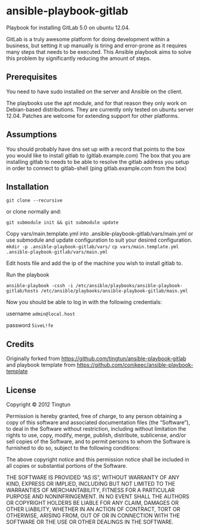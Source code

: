 # ansible-playbook-gitlab

Playbook for installing GitLab 5.0 on ubuntu 12.04.

GitLab is a truly awesome platform for doing development within a business, but setting it up manually is tiring and error-prone as it requires many steps that needs to be executed. This Ansible playbook aims to solve this problem by significantly reducing the amount of steps.

## Prerequisites
You need to have sudo installed on the server and Ansible on the client. 

The playbooks use the apt module, and for that reason they only work on Debian-based distributions. They are currently only tested on ubuntu server 12.04. Patches are welcome for extending support for other platforms. 

## Assumptions
You should probably have dns set up with a record that points to the box you would like to install gitlab to (gitlab.example.com) 
The box that you are installing gitlab to needs to be able to resolve the gitlab address you setup in order to connect to gitlab-shell (ping gitlab.example.com from the box)

## Installation

`git clone --recursive` 

or clone normally and:

`git submodule init && git submodule update`

Copy vars/main.template.yml into .ansible-playbook-gitlab/vars/main.yml or use submodule and update configuration to suit your desired configuration.
`mkdir -p .ansible-playbook-gitlab/vars/`
`cp vars/main.template.yml .ansible-playbook-gitlab/vars/main.yml`

Edit hosts file and add the ip of the machine you wish to install gitlab to.

Run the playbook 

`ansible-playbook -cssh -i /etc/ansible/playbooks/ansible-playbook-gitlab/hosts /etc/ansible/playbooks/ansible-playbook-gitlab/main.yml`

Now you should be able to log in with the following credentials:

username `admin@local.host`

password `5iveL!fe` 

## Credits
Originally forked from https://github.com/tingtun/ansible-playbook-gitlab and playbook template from https://github.com/conikeec/ansible-playbook-template

## License
Copyright © 2012 Tingtun

Permission is hereby granted, free of charge, to any person obtaining a copy of this software and associated documentation files (the “Software”), to deal in the Software without restriction, including without limitation the rights to use, copy, modify, merge, publish, distribute, sublicense, and/or sell copies of the Software, and to permit persons to whom the Software is furnished to do so, subject to the following conditions:

The above copyright notice and this permission notice shall be included in all copies or substantial portions of the Software.

THE SOFTWARE IS PROVIDED “AS IS”, WITHOUT WARRANTY OF ANY KIND, EXPRESS OR IMPLIED, INCLUDING BUT NOT LIMITED TO THE WARRANTIES OF MERCHANTABILITY, FITNESS FOR A PARTICULAR PURPOSE AND NONINFRINGEMENT. IN NO EVENT SHALL THE AUTHORS OR COPYRIGHT HOLDERS BE LIABLE FOR ANY CLAIM, DAMAGES OR OTHER LIABILITY, WHETHER IN AN ACTION OF CONTRACT, TORT OR OTHERWISE, ARISING FROM, OUT OF OR IN CONNECTION WITH THE SOFTWARE OR THE USE OR OTHER DEALINGS IN THE SOFTWARE.
